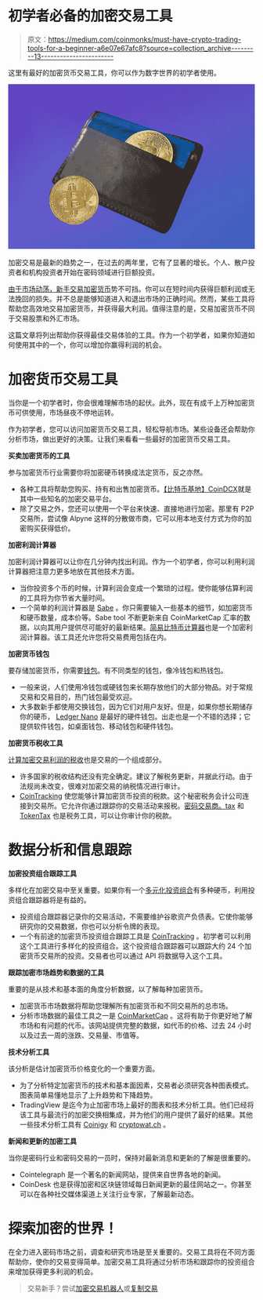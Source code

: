 # 初学者必备的加密交易工具

> 原文：<https://medium.com/coinmonks/must-have-crypto-trading-tools-for-a-beginner-a6e07e67afc8?source=collection_archive---------13----------------------->

这里有最好的加密货币交易工具，你可以作为数字世界的初学者使用。

![](img/c9370f8213b7752bccfe7bab26ecb937.png)

加密交易是最新的趋势之一，在过去的两年里，它有了显著的增长。个人、散户投资者和机构投资者开始在密码领域进行巨额投资。

[由于市场动荡，新手交易加密货币](https://www.blog.xanpool.com/post/6-best-practices-for-responsible-cryptocurrency-trading?utm_source=blog&utm_medium=organic&utm_campaign=Must+Have+Crypto+Trading+Tools+for+a+Beginner)势不可挡。你可以在短时间内获得巨额利润或无法挽回的损失。并不总是能够知道进入和退出市场的正确时间。然而，某些工具将帮助您高效地交易加密货币，并获得最大利润。值得注意的是，交易加密货币不同于交易股票和外汇市场。

这篇文章将列出帮助你获得最佳交易体验的工具。作为一个初学者，如果你知道如何使用其中的一个，你可以增加你赢得利润的机会。

# 加密货币交易工具

当你是一个初学者时，你会很难理解市场的起伏。此外，现在有成千上万种加密货币可供使用，市场昼夜不停地运转。

作为初学者，您可以访问加密货币交易工具，轻松导航市场。某些设备还会帮助你分析市场，做出更好的决策。让我们来看看一些最好的加密货币交易工具。

**买卖加密货币的工具**

参与加密货币行业需要你将加密硬币转换成法定货币，反之亦然。

*   各种工具将帮助您购买、持有和出售加密货币。[【比特币基地】](https://www.coinbase.com/)[CoinDCX](https://coindcx.com/)就是其中一些知名的加密交易平台。
*   除了交易之外，您还可以使用一个平台来快速、直接地进行加密。那里有 P2P 交易所，尝试像 Alpyne 这样的分散做市商，它可以用本地支付方式为你的加密购买获得低价。

**加密利润计算器**

加密利润计算器可以让你在几分钟内找出利润。作为一个初学者，你可以利用利润计算器把注意力更多地放在其他技术方面。

*   当你投资多个币的时候，计算利润会变成一个繁琐的过程。使你能够估算利润的工具将为你节省大量时间。
*   一个简单的利润计算器是 [Sabe](https://sabe.io/tools/cryptocurrency-profit-calculator) 。你只需要输入一些基本的细节，如加密货币和硬币数量，成本价等。Sabe tool 不断更新来自 CoinMarketCap 汇率的数据，以向其用户提供尽可能好的最新结果。[简易比特币计算器](https://easybitcoincalculator.com/)也是一个加密利润计算器。该工具还允许您将交易费用包括在内。

**加密货币钱包**

要存储加密货币，你需要[钱包](https://www.blog.xanpool.com/post/types-of-cryptocurrency-wallets-2021?utm_source=blog&utm_medium=organic&utm_campaign=Must+Have+Crypto+Trading+Tools+for+a+Beginner)。有不同类型的钱包，像冷钱包和热钱包。

*   一般来说，人们使用冷钱包或硬钱包来长期存放他们的大部分物品。对于常规交易和交易目的，热门钱包最受欢迎。
*   大多数新手都使用交换钱包，因为它们对用户友好。但是，如果你想长期储存你的硬币， [Ledger Nano](https://www.ledger.com/) 是最好的硬件钱包。出走也是一个不错的选择；它提供软件钱包，如桌面钱包、移动钱包和硬件钱包。

**加密货币税收工具**

[计算加密交易利润的税收](https://www.blog.xanpool.com/post/cryptocurrency-and-taxes?utm_source=blog&utm_medium=organic&utm_campaign=Must+Have+Crypto+Trading+Tools+for+a+Beginner)也是交易的一个组成部分。

*   许多国家的税收结构还没有完全确定。建议了解税务更新，并据此行动。由于法规尚未改变，很难对加密交易的纳税情况进行审计。
*   [CoinTracking](https://cointracking.info/?ref=C884990) 使您能够计算加密货币投资的税款。这个秘密税务会计公司连接到交易所。它允许你通过跟踪你的交易活动来报税。[密码交易商。tax](https://cryptotrader.tax/) 和 [TokenTax](https://tokentax.co/) 也是税务工具，可以让你审计你的税款。

# 数据分析和信息跟踪

**加密投资组合跟踪工具**

多样化在加密交易中至关重要。如果你有一个[多元化投资组合](https://www.blog.xanpool.com/post/how-to-build-diversified-cryptocurrency-portfolio?utm_source=blog&utm_medium=organic&utm_campaign=Must+Have+Crypto+Trading+Tools+for+a+Beginner)有多种硬币，利用投资组合跟踪器将是有益的。

*   投资组合跟踪器记录你的交易活动，不需要维护谷歌资产负债表。它使你能够研究你的交易数据，你也可以分析令牌的表现。
*   一个有前途的加密货币投资组合跟踪工具是 [CoinTracking](https://cointracking.info/?ref=C884990) 。初学者可以利用这个工具进行多样化的投资组合。这个投资组合跟踪器可以跟踪大约 24 个加密货币交易所的投资。交易者也可以通过 API 将数据导入这个工具。

**跟踪加密市场趋势和数据的工具**

重要的是从技术和基本面的角度分析数据，以了解每种加密货币。

*   加密货币市场数据将帮助您理解所有加密货币和不同交易所的总市场。
*   分析市场数据的最佳工具之一是 [CoinMarketCap](https://coinmarketcap.com/) 。这将有助于你更好地了解市场和有问题的代币。该网站提供完整的数据，如代币的价格、过去 24 小时以及过去一周的涨跌、交易量、市值等。

**技术分析工具**

该分析是估计加密货币价格变化的一个重要方面。

*   为了分析特定加密货币的技术和基本面因素，交易者必须研究各种图表模式。图表简单易懂地显示了上升趋势和下降趋势。
*   TradingView 是迄今为止加密市场上最好的图表和技术分析工具。他们已经将该工具与最流行的加密交换相集成，并为他们的用户提供了最好的结果。其他一些技术分析工具有 [Coinigy](https://www.coinigy.com/) 和 [cryptowat.ch](https://cryptowat.ch/) 。

**新闻和更新的加密工具**

当你是密码行业和密码交易的一员时，保持对最新消息和更新的了解是很重要的。

*   Cointelegraph 是一个著名的新闻网站，提供来自世界各地的新闻。
*   CoinDesk 也是获得加密和区块链领域每日新闻更新的最佳网站之一。你甚至可以在各种社交媒体渠道上关注行业专家，了解最新动态。

# 探索加密的世界！

在全力进入密码市场之前，调查和研究市场是至关重要的。交易工具将在不同方面帮助你，使你的交易变得简单。加密交易工具将通过分析市场和跟踪你的投资组合来增加获得更多利润的机会。

> 交易新手？尝试[加密交易机器人](/coinmonks/crypto-trading-bot-c2ffce8acb2a)或[复制交易](/coinmonks/top-10-crypto-copy-trading-platforms-for-beginners-d0c37c7d698c)